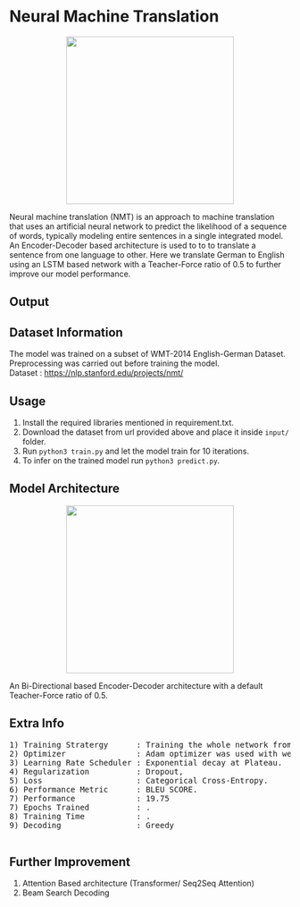 # Neural Machine Translation 

<p align="center">
  <img src="http://jalammar.github.io/images/t/The_transformer_encoders_decoders.png" height="300"/>
</p>

Neural machine translation (NMT) is an approach to machine translation that uses an artificial neural network to predict the likelihood of a sequence of words, typically modeling entire sentences in a single integrated model. An Encoder-Decoder based architecture is used to to to translate a sentence from one language to other. 
Here we translate German to English using an LSTM based network with a Teacher-Force ratio of 0.5 to further improve our model performance.</br>


## Output


## Dataset Information

The model was trained on a subset of WMT-2014 English-German Dataset. Preprocessing was carried out before training the model.</br>
Dataset :  https://nlp.stanford.edu/projects/nmt/</br>


## Usage

1) Install the required libraries mentioned in requirement.txt.
2) Download the dataset from url provided above and place it inside ``` input/ ``` folder.
3) Run ```python3 train.py``` and let the model train for 10 iterations.
4) To infer on the trained model run ```python3 predict.py```.</br>


## Model Architecture 

<p align="center">
  <img src="https://miro.medium.com/max/4000/0*UldQZaGB0w3omI3Y.png" height="300"/>
</p>

An Bi-Directional based Encoder-Decoder architecture with a default Teacher-Force ratio of 0.5. </br>


## Extra Info
<pre>
1) Training Stratergy      : Training the whole network from scratch.
2) Optimizer               : Adam optimizer was used with weight decay.
3) Learning Rate Scheduler : Exponential decay at Plateau.
4) Regularization          : Dropout, 
5) Loss                    : Categorical Cross-Entropy.
6) Performance Metric      : BLEU SCORE.
7) Performance             : 19.75
7) Epochs Trained          : .
8) Training Time           : .
9) Decoding                : Greedy</br>
</pre>


## Further Improvement
1) Attention Based architecture (Transformer/ Seq2Seq Attention)
2) Beam Search Decoding
